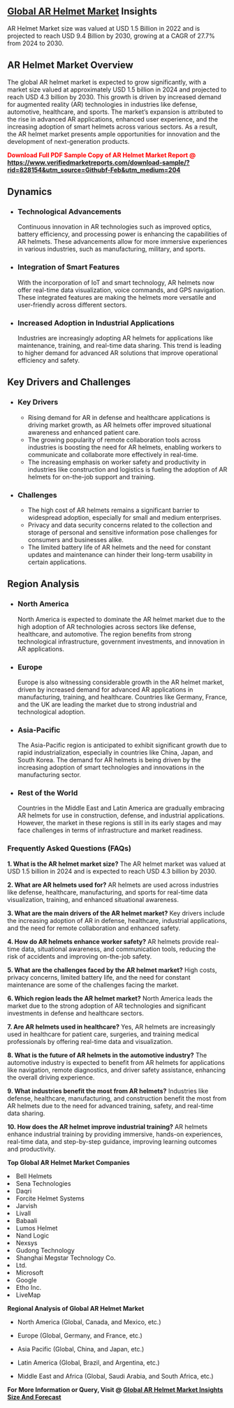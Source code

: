 <h2><a href="https://www.verifiedmarketreports.com/download-sample/?rid=828154&amp;utm_source=Githubf&amp;utm_medium=204" target="_blank">Global AR Helmet Market</a> Insights</h2><p>AR Helmet Market size was valued at USD 1.5 Billion in 2022 and is projected to reach USD 9.4 Billion by 2030, growing at a CAGR of 27.7% from 2024 to 2030.</p><p> <h2>AR Helmet Market Overview</h2> <p>The global AR helmet market is expected to grow significantly, with a market size valued at approximately USD 1.5 billion in 2024 and projected to reach USD 4.3 billion by 2030. This growth is driven by increased demand for augmented reality (AR) technologies in industries like defense, automotive, healthcare, and sports. The market’s expansion is attributed to the rise in advanced AR applications, enhanced user experience, and the increasing adoption of smart helmets across various sectors. As a result, the AR helmet market presents ample opportunities for innovation and the development of next-generation products.</p> <p><strong><p><span class=""><span style="color: #ff0000;"><strong>Download Full PDF Sample Copy of AR Helmet Market Report</strong> @ </span><a href="https://www.verifiedmarketreports.com/download-sample/?rid=828154&amp;utm_source=Githubf-Feb&amp;utm_medium=204" target="_blank">https://www.verifiedmarketreports.com/download-sample/?rid=828154&amp;utm_source=Githubf-Feb&amp;utm_medium=204</a></span></p></strong></p> <h2>Dynamics</h2> <ul> <li><h3>Technological Advancements</h3>Continuous innovation in AR technologies such as improved optics, battery efficiency, and processing power is enhancing the capabilities of AR helmets. These advancements allow for more immersive experiences in various industries, such as manufacturing, military, and sports.</li> <li><h3>Integration of Smart Features</h3>With the incorporation of IoT and smart technology, AR helmets now offer real-time data visualization, voice commands, and GPS navigation. These integrated features are making the helmets more versatile and user-friendly across different sectors.</li> <li><h3>Increased Adoption in Industrial Applications</h3>Industries are increasingly adopting AR helmets for applications like maintenance, training, and real-time data sharing. This trend is leading to higher demand for advanced AR solutions that improve operational efficiency and safety.</li> </ul> <h2>Key Drivers and Challenges</h2> <ul> <li><h3>Key Drivers</h3> <ul> <li>Rising demand for AR in defense and healthcare applications is driving market growth, as AR helmets offer improved situational awareness and enhanced patient care.</li> <li>The growing popularity of remote collaboration tools across industries is boosting the need for AR helmets, enabling workers to communicate and collaborate more effectively in real-time.</li> <li>The increasing emphasis on worker safety and productivity in industries like construction and logistics is fueling the adoption of AR helmets for on-the-job support and training.</li> </ul> </li> <li><h3>Challenges</h3> <ul> <li>The high cost of AR helmets remains a significant barrier to widespread adoption, especially for small and medium enterprises.</li> <li>Privacy and data security concerns related to the collection and storage of personal and sensitive information pose challenges for consumers and businesses alike.</li> <li>The limited battery life of AR helmets and the need for constant updates and maintenance can hinder their long-term usability in certain applications.</li> </ul> </li> </ul> <h2>Region Analysis</h2> <ul> <li><h3>North America</h3>North America is expected to dominate the AR helmet market due to the high adoption of AR technologies across sectors like defense, healthcare, and automotive. The region benefits from strong technological infrastructure, government investments, and innovation in AR applications.</li> <li><h3>Europe</h3>Europe is also witnessing considerable growth in the AR helmet market, driven by increased demand for advanced AR applications in manufacturing, training, and healthcare. Countries like Germany, France, and the UK are leading the market due to strong industrial and technological adoption.</li> <li><h3>Asia-Pacific</h3>The Asia-Pacific region is anticipated to exhibit significant growth due to rapid industrialization, especially in countries like China, Japan, and South Korea. The demand for AR helmets is being driven by the increasing adoption of smart technologies and innovations in the manufacturing sector.</li> <li><h3>Rest of the World</h3>Countries in the Middle East and Latin America are gradually embracing AR helmets for use in construction, defense, and industrial applications. However, the market in these regions is still in its early stages and may face challenges in terms of infrastructure and market readiness.</li> </ul> <h3>Frequently Asked Questions (FAQs)</h3> <p><strong>1. What is the AR helmet market size?</strong> The AR helmet market was valued at USD 1.5 billion in 2024 and is expected to reach USD 4.3 billion by 2030.</p> <p><strong>2. What are AR helmets used for?</strong> AR helmets are used across industries like defense, healthcare, manufacturing, and sports for real-time data visualization, training, and enhanced situational awareness.</p> <p><strong>3. What are the main drivers of the AR helmet market?</strong> Key drivers include the increasing adoption of AR in defense, healthcare, industrial applications, and the need for remote collaboration and enhanced safety.</p> <p><strong>4. How do AR helmets enhance worker safety?</strong> AR helmets provide real-time data, situational awareness, and communication tools, reducing the risk of accidents and improving on-the-job safety.</p> <p><strong>5. What are the challenges faced by the AR helmet market?</strong> High costs, privacy concerns, limited battery life, and the need for constant maintenance are some of the challenges facing the market.</p> <p><strong>6. Which region leads the AR helmet market?</strong> North America leads the market due to the strong adoption of AR technologies and significant investments in defense and healthcare sectors.</p> <p><strong>7. Are AR helmets used in healthcare?</strong> Yes, AR helmets are increasingly used in healthcare for patient care, surgeries, and training medical professionals by offering real-time data and visualization.</p> <p><strong>8. What is the future of AR helmets in the automotive industry?</strong> The automotive industry is expected to benefit from AR helmets for applications like navigation, remote diagnostics, and driver safety assistance, enhancing the overall driving experience.</p> <p><strong>9. What industries benefit the most from AR helmets?</strong> Industries like defense, healthcare, manufacturing, and construction benefit the most from AR helmets due to the need for advanced training, safety, and real-time data sharing.</p> <p><strong>10. How does the AR helmet improve industrial training?</strong> AR helmets enhance industrial training by providing immersive, hands-on experiences, real-time data, and step-by-step guidance, improving learning outcomes and productivity.</p> </p><p><strong>Top Global AR Helmet Market Companies</strong></p><div data-test-id=""><p><li>Bell Helmets</li><li> Sena Technologies</li><li> Daqri</li><li> Forcite Helmet Systems</li><li> Jarvish</li><li> Livall</li><li> Babaali</li><li> Lumos Helmet</li><li> Nand Logic</li><li> Nexsys</li><li> Gudong Technology</li><li> Shanghai Megstar Technology Co.</li><li> Ltd.</li><li> Microsoft</li><li> Google</li><li> Etho Inc.</li><li> LiveMap</li></p><div><strong>Regional Analysis of&nbsp;Global AR Helmet Market</strong></div><ul><li dir="ltr"><p dir="ltr">North America&nbsp;(Global, Canada, and Mexico, etc.)</p></li><li dir="ltr"><p dir="ltr">Europe (Global, Germany, and France, etc.)</p></li><li dir="ltr"><p dir="ltr">Asia Pacific&nbsp;(Global, China, and Japan, etc.)</p></li><li dir="ltr"><p dir="ltr">Latin America&nbsp;(Global, Brazil, and Argentina, etc.)</p></li><li dir="ltr">Middle East and Africa&nbsp;(Global, Saudi Arabia, and South Africa, etc.)</li></ul><p><strong>For More Information or Query, Visit @&nbsp;</strong><strong><a href="https://www.verifiedmarketreports.com/product/ar-helmet-market/?utm_source=Githubf&amp;utm_medium=204" target="_blank">Global AR Helmet Market Insights Size And Forecast</a></strong></p></div>
